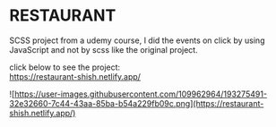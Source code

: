 # RESTAURANT
SCSS project from a udemy course, I did the events on click by using JavaScript and not by scss like the original project.

click below to see the project:</br>
https://restaurant-shish.netlify.app/

![https://user-images.githubusercontent.com/109962964/193275491-32e32660-7c44-43aa-85ba-b54a229fb09c.png](https://restaurant-shish.netlify.app/)






